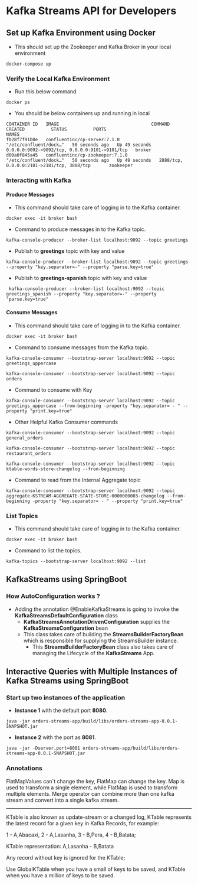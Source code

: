 # Kafka Streams API for Developers


## Set up Kafka Environment using Docker

- This should set up the Zookeeper and Kafka Broker in your local environment

```aidl
docker-compose up
```

### Verify the Local Kafka Environment

- Run this below command

```
docker ps
```

- You should be below containers up and running in local

```
CONTAINER ID   IMAGE                                   COMMAND                  CREATED          STATUS          PORTS                                            NAMES
fb28f7f91b0e   confluentinc/cp-server:7.1.0            "/etc/confluent/dock…"   50 seconds ago   Up 49 seconds   0.0.0.0:9092->9092/tcp, 0.0.0.0:9101->9101/tcp   broker
d00a0f845a45   confluentinc/cp-zookeeper:7.1.0         "/etc/confluent/dock…"   50 seconds ago   Up 49 seconds   2888/tcp, 0.0.0.0:2181->2181/tcp, 3888/tcp       zookeeper
```

### Interacting with Kafka

#### Produce Messages

- This  command should take care of logging in to the Kafka container.

```
docker exec -it broker bash
```

- Command to produce messages in to the Kafka topic.

```
kafka-console-producer --broker-list localhost:9092 --topic greetings
```

- Publish to **greetings** topic with key and value

```
kafka-console-producer --broker-list localhost:9092 --topic greetings --property "key.separator=-" --property "parse.key=true"

```

- Publish to **greetings-spanish** topic with key and value

```
 kafka-console-producer --broker-list localhost:9092 --topic greetings_spanish --property "key.separator=-" --property "parse.key=true"
```

#### Consume Messages

- This  command should take care of logging in to the Kafka container.

```
docker exec -it broker bash
```
- Command to consume messages from the Kafka topic.

```
kafka-console-consumer --bootstrap-server localhost:9092 --topic greetings_uppercase

kafka-console-consumer --bootstrap-server localhost:9092 --topic orders
```

- Command to consume with Key

```
kafka-console-consumer --bootstrap-server localhost:9092 --topic greetings_uppercase --from-beginning -property "key.separator= - " --property "print.key=true"
```

- Other Helpful Kafka Consumer commands

```
kafka-console-consumer --bootstrap-server localhost:9092 --topic general_orders
```

```
kafka-console-consumer --bootstrap-server localhost:9092 --topic restaurant_orders
```

```
kafka-console-consumer --bootstrap-server localhost:9092 --topic ktable-words-store-changelog --from-beginning
```

- Command to read from the Internal Aggregate topic

```
kafka-console-consumer --bootstrap-server localhost:9092 --topic aggregate-KSTREAM-AGGREGATE-STATE-STORE-0000000003-changelog --from-beginning -property "key.separator= - " --property "print.key=true"
```


### List Topics

- This  command should take care of logging in to the Kafka container.

```
docker exec -it broker bash
```

- Command to list the topics.

```
kafka-topics --bootstrap-server localhost:9092 --list
```


## KafkaStreams using SpringBoot

### How AutoConfiguration works ?

- Adding the annotation @EnableKafkaStreams is going to invoke the **KafkaStreamsDefaultConfiguration** class
  - **KafkaStreamsAnnotationDrivenConfiguration** supplies the **KafkaStreamsConfiguration** bean
  - This class takes care of building the **StreamsBuilderFactoryBean** which is responsible for supplying the StreamsBuilder instance.
      - This **StreamsBuilderFactoryBean** class also takes care of managing the Lifecycle of the **KafkaStreams** App.


## Interactive Queries with Multiple Instances of Kafka Streams using SpringBoot

### Start up two instances of the application

- **Instance 1** with the default port **8080**.

```
java -jar orders-streams-app/build/libs/orders-streams-app-0.0.1-SNAPSHOT.jar
```
- **Instance 2** with the port as **8081**.

```
java -jar -Dserver.port=8081 orders-streams-app/build/libs/orders-streams-app-0.0.1-SNAPSHOT.jar
```

### Annotations

FlatMapValues can´t change the key, FlatMap can change the key.
Map is used to transform a single element, while FlatMap is used to transform multiple elements.
Merge operator can combine more than one kafka stream and convert into a single kafka stream.

---
KTable is also known as update-stream or a changed log, KTable represents the latest record for a given key in Kafka Records, for example:

1 - A,Abacaxi, 2 - A,Lasanha, 3 - B,Pera, 4 - B,Batata;

KTable representation: A,Lasanha - B,Batata

Any record without key is ignored for the KTable;

Use GlobalKTable when you have a small of keys to be saved, and KTable when you have a million of keys to be saved.

